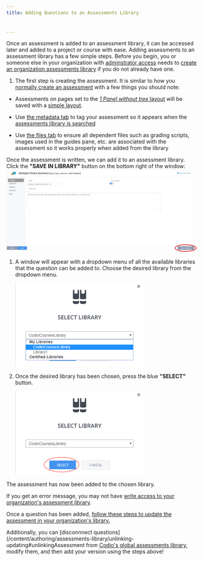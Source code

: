 ```yaml
---
title: Adding Questions to an Assessments Library


---
```


Once an assessment is added to an assessment library, it can be accessed later and added to a project or course with ease. Adding assessments to an assessment library has a few simple steps. Before you begin, you or someone else in your organization with [adminstrator access](/dashboard/create/adminrole) needs to [create an organization assessments library](/dashboard/create/createlibrary) if you do not already have one.

1. The first step is creating the assessment. It is similar to how you [normally create an assessment](/content/authoring/assessments/overview) with a few things you should note:

  * Assessments on pages set to the [*1 Panel without tree* layout](/content/authoring/settings-actions/page/) will be saved with a [simple layout](/content/authoring/assessments-library/filters-queries#simpleComplex).

  * Use [the metadata tab](/content/authoring/assessments/assessments-standard-code-tests#metadata) to tag your assessment so it appears when the [assessments library is searched](/content/authoring/assessments-library/filters-queries)

  * Use [the files tab](/content/authoring/assessments/assessments-standard-code-tests#files) to ensure all dependent files such as grading scripts, images used in the guides pane, etc. are associated with the assessment so it works properly when added from the library

  Once the assessment is written, we can add it to an assessment library. Click the **"SAVE IN LIBRARY"** button on the bottom right of the window:
   <img alt="Save to library" src="/img/guides/assessment-save-to-library.png" class="simple"/>


1. A window will appear with a dropdown menu of all the available libraries that the question can be added to. Choose the desired library from the dropdown menu.

   <img alt="Library selection" src="/img/guides/assessment-library-selection-menu.png" class="simple"/>

1. Once the desired library has been chosen, press the blue **"SELECT"** button.

   <img alt="Selecting library" src="/img/guides/assessment-library-selection.png" class="simple"/>

The assessment has now been added to the chosen library.

If you get an error message, you may not have [write access to your organization's assessment library](/dashboard/create/createlibrary#orgLibPermissions).

Once a question has been added, [follow these steps to update the assessment in your organization's library.](/content/authoring/assessments-library/unlinking-updating)

Additionally, you can [disconnnect questions](/content/authoring/assessments-library/unlinking-updating#unlinkingAssessment from [Codio's global assessments library](/content/authoring/assessments-library/global-assessments-library), modify them, and then add your version using the steps above!
